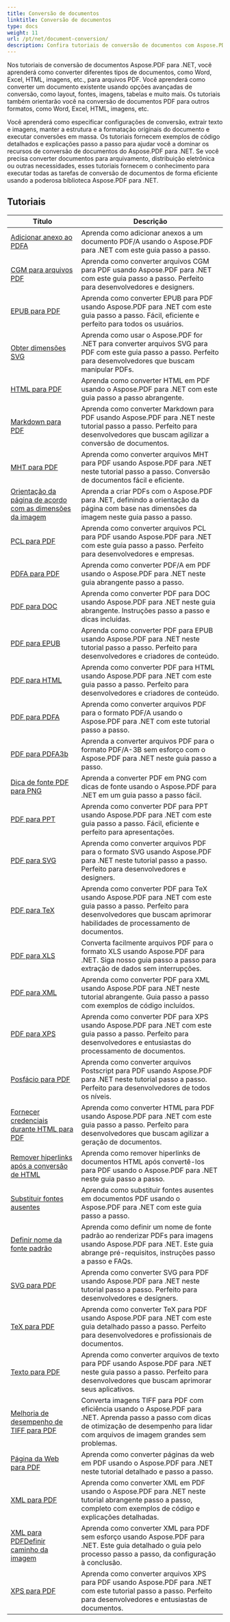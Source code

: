 ```yaml
---
title: Conversão de documentos
linktitle: Conversão de documentos
type: docs
weight: 11
url: /pt/net/document-conversion/
description: Confira tutoriais de conversão de documentos com Aspose.PDF para .NET. Converta arquivos facilmente para diferentes formatos.
---
```

Nos tutoriais de conversão de documentos Aspose.PDF para .NET, você aprenderá como converter diferentes tipos de documentos, como Word, Excel, HTML, imagens, etc., para arquivos PDF. Você aprenderá como converter um documento existente usando opções avançadas de conversão, como layout, fontes, imagens, tabelas e muito mais. Os tutoriais também orientarão você na conversão de documentos PDF para outros formatos, como Word, Excel, HTML, imagens, etc. 

Você aprenderá como especificar configurações de conversão, extrair texto e imagens, manter a estrutura e a formatação originais do documento e executar conversões em massa. Os tutoriais fornecem exemplos de código detalhados e explicações passo a passo para ajudar você a dominar os recursos de conversão de documentos do Aspose.PDF para .NET. Se você precisa converter documentos para arquivamento, distribuição eletrônica ou outras necessidades, esses tutoriais fornecem o conhecimento para executar todas as tarefas de conversão de documentos de forma eficiente usando a poderosa biblioteca Aspose.PDF para .NET.

## Tutoriais
| Título | Descrição |
| --- | --- | 
| [Adicionar anexo ao PDFA](./add-attachment-to-pdfa/) | Aprenda como adicionar anexos a um documento PDF/A usando o Aspose.PDF para .NET com este guia passo a passo. |  
| [CGM para arquivos PDF](./cgm-to-pdf/) | Aprenda como converter arquivos CGM para PDF usando Aspose.PDF para .NET com este guia passo a passo. Perfeito para desenvolvedores e designers. |  
| [EPUB para PDF](./epub-to-pdf/) | Aprenda como converter EPUB para PDF usando Aspose.PDF para .NET com este guia passo a passo. Fácil, eficiente e perfeito para todos os usuários. |  
| [Obter dimensões SVG](./get-svg-dimensions/) | Aprenda como usar o Aspose.PDF for .NET para converter arquivos SVG para PDF com este guia passo a passo. Perfeito para desenvolvedores que buscam manipular PDFs. |  
| [HTML para PDF](./html-to-pdf/) | Aprenda como converter HTML em PDF usando o Aspose.PDF para .NET com este guia passo a passo abrangente. |  
| [Markdown para PDF](./markdown-to-pdf/) | Aprenda como converter Markdown para PDF usando Aspose.PDF para .NET neste tutorial passo a passo. Perfeito para desenvolvedores que buscam agilizar a conversão de documentos. |  
| [MHT para PDF](./mht-to-pdf/) | Aprenda como converter arquivos MHT para PDF usando Aspose.PDF para .NET neste tutorial passo a passo. Conversão de documentos fácil e eficiente. |  
| [Orientação da página de acordo com as dimensões da imagem](./page-orientation-according-image-dimensions/) | Aprenda a criar PDFs com o Aspose.PDF para .NET, definindo a orientação da página com base nas dimensões da imagem neste guia passo a passo. |  
| [PCL para PDF](./pcl-to-pdf/) | Aprenda como converter arquivos PCL para PDF usando Aspose.PDF para .NET com este guia passo a passo. Perfeito para desenvolvedores e empresas. |  
| [PDFA para PDF](./pdfa-to-pdf/) | Aprenda como converter PDF/A em PDF usando o Aspose.PDF para .NET neste guia abrangente passo a passo. |  
| [PDF para DOC](./pdf-to-doc/) | Aprenda como converter PDF para DOC usando Aspose.PDF para .NET neste guia abrangente. Instruções passo a passo e dicas incluídas.  |  
| [PDF para EPUB](./pdf-to-epub/) | Aprenda como converter PDF para EPUB usando Aspose.PDF para .NET neste tutorial passo a passo. Perfeito para desenvolvedores e criadores de conteúdo. |  
| [PDF para HTML](./pdf-to-html/) | Aprenda como converter PDF para HTML usando Aspose.PDF para .NET com este guia passo a passo. Perfeito para desenvolvedores e criadores de conteúdo. |  
| [PDF para PDFA](./pdf-to-pdfa/) | Aprenda como converter arquivos PDF para o formato PDF/A usando o Aspose.PDF para .NET com este tutorial passo a passo. |  
| [PDF para PDFA3b](./pdf-to-pdfa3b/) | Aprenda a converter arquivos PDF para o formato PDF/A-3B sem esforço com o Aspose.PDF para .NET neste guia passo a passo. |  
| [Dica de fonte PDF para PNG](./pdf-to-png-font-hinting/) | Aprenda a converter PDF em PNG com dicas de fonte usando o Aspose.PDF para .NET em um guia passo a passo fácil. |  
| [PDF para PPT](./pdf-to-ppt/) | Aprenda como converter PDF para PPT usando Aspose.PDF para .NET com este guia passo a passo. Fácil, eficiente e perfeito para apresentações. |  
| [PDF para SVG](./pdf-to-svg/) | Aprenda como converter arquivos PDF para o formato SVG usando Aspose.PDF para .NET neste tutorial passo a passo. Perfeito para desenvolvedores e designers. |  
| [PDF para TeX](./pdf-to-tex/) | Aprenda como converter PDF para TeX usando Aspose.PDF para .NET com este guia passo a passo. Perfeito para desenvolvedores que buscam aprimorar habilidades de processamento de documentos. |  
| [PDF para XLS](./pdf-to-xls/) | Converta facilmente arquivos PDF para o formato XLS usando Aspose.PDF para .NET. Siga nosso guia passo a passo para extração de dados sem interrupções. |  
| [PDF para XML](./pdf-to-xml/) | Aprenda como converter PDF para XML usando Aspose.PDF para .NET neste tutorial abrangente. Guia passo a passo com exemplos de código incluídos. |  
| [PDF para XPS](./pdf-to-xps/) | Aprenda como converter PDF para XPS usando Aspose.PDF para .NET com este guia passo a passo. Perfeito para desenvolvedores e entusiastas do processamento de documentos. |  
| [Posfácio para PDF](./postscript-to-pdf/) | Aprenda como converter arquivos Postscript para PDF usando Aspose.PDF para .NET neste tutorial passo a passo. Perfeito para desenvolvedores de todos os níveis. |  
| [Fornecer credenciais durante HTML para PDF](./provide-credentials-during-html-to-pdf/) | Aprenda como converter HTML para PDF usando Aspose.PDF para .NET com este guia passo a passo. Perfeito para desenvolvedores que buscam agilizar a geração de documentos. |  
| [Remover hiperlinks após a conversão de HTML](./remove-hyperlinks-after-converting-from-html/) | Aprenda como remover hiperlinks de documentos HTML após convertê-los para PDF usando o Aspose.PDF para .NET neste guia passo a passo. |  
| [Substituir fontes ausentes](./replace-missing-fonts/) | Aprenda como substituir fontes ausentes em documentos PDF usando o Aspose.PDF para .NET com este guia passo a passo. |  
| [Definir nome da fonte padrão](./set-default-font-name/) | Aprenda como definir um nome de fonte padrão ao renderizar PDFs para imagens usando Aspose.PDF para .NET. Este guia abrange pré-requisitos, instruções passo a passo e FAQs. |  
| [SVG para PDF](./svg-to-pdf/) | Aprenda como converter SVG para PDF usando Aspose.PDF para .NET neste tutorial passo a passo. Perfeito para desenvolvedores e designers. |  
| [TeX para PDF](./tex-to-pdf/) | Aprenda como converter TeX para PDF usando Aspose.PDF para .NET com este guia detalhado passo a passo. Perfeito para desenvolvedores e profissionais de documentos. |  
| [Texto para PDF](./text-to-pdf/) | Aprenda como converter arquivos de texto para PDF usando Aspose.PDF para .NET neste guia passo a passo. Perfeito para desenvolvedores que buscam aprimorar seus aplicativos. |  
| [Melhoria de desempenho de TIFF para PDF](./tiff-to-pdf-performance-improvement/) | Converta imagens TIFF para PDF com eficiência usando o Aspose.PDF para .NET. Aprenda passo a passo com dicas de otimização de desempenho para lidar com arquivos de imagem grandes sem problemas. |  
| [Página da Web para PDF](./web-page-to-pdf/) | Aprenda como converter páginas da web em PDF usando o Aspose.PDF para .NET neste tutorial detalhado e passo a passo. |  
| [XML para PDF](./xml-to-pdf/) | Aprenda como converter XML em PDF usando o Aspose.PDF para .NET neste tutorial abrangente passo a passo, completo com exemplos de código e explicações detalhadas. |  
| [XML para PDFDefinir caminho da imagem](./xml-to-pdfset-image-path/) | Aprenda como converter XML para PDF sem esforço usando Aspose.PDF para .NET. Este guia detalhado o guia pelo processo passo a passo, da configuração à conclusão. |  
| [XPS para PDF](./xps-to-pdf/) | Aprenda como converter arquivos XPS para PDF usando Aspose.PDF para .NET com este tutorial passo a passo. Perfeito para desenvolvedores e entusiastas de documentos. |  